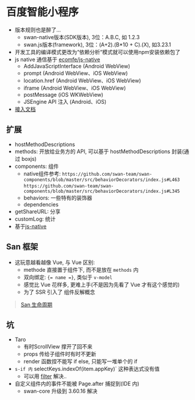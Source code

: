# 百度智能小程序

* 版本规则也是醉了...
  * swan-native版本(SDK版本), 3位：A.B.C, 如 1.2.3
  * swan.js版本(framework), 3位：(A+2).(B*10 + C).(X), 如3.23.1
* 开发工具的编译模式更改为“依赖分析“模式就可以使用npm安装依赖包了
* js native 通信基于 [ecomfe/js-native](https://github.com/ecomfe/js-native)
  * AddJavaScriptInterface (Android WebView)
  * prompt (Android WebView、iOS WebView)
  * location.href (Android WebView、iOS WebView)
  * iframe (Android WebView、iOS WebView)
  * postMessage (iOS WKWebView)
  * JSEngine API 注入 (Android、iOS)
* [接入文档](https://github.com/swan-team/host-app-guide/blob/master/source/SUMMARY.md)

## 扩展

* hostMethodDescriptions
* methods: 开放给业务方的 API, 可以基于 hostMethodDescriptions 封装(通过 boxjs)
* components: 组件
  * native组件参考:
    `https://github.com/swan-team/swan-components/blob/master/src/behaviorDecorators/index.js#L463`
    `https://github.com/swan-team/swan-components/blob/master/src/behaviorDecorators/index.js#L345`
  * behaviors: 一些特有的装饰器
  * dependencies
* getShareURL: 分享
* customLog: 统计
* 基于[js-native](https://github.com/ecomfe/js-native)

## San 框架

* 这玩意越看越像 Vue, 与 Vue 区别:
  * methode 直接置于组件下, 而不是放在 `methods` 内
  * 双向绑定: `{= name =}`, 类似于 `v-model`
  * 感觉比 Vue 花样多, 更难上手(不是因为先看了 Vue 才有这个感觉的)
  * 为了 SSR 引入了 组件反解概念

> [San 生命周期](https://baidu.github.io/san/tutorial/component/)

## 坑

* Taro
  * 有时ScrollView 撑开了回不来
  * props 传给子组件时有时不更新
  * render 函数捏不能写 if else, 只能写一堆单个的 if
* `s-if 内` selectKeys.indexOf(item.appKey)` 这种表达式没有值
  * 可以用 [filter](http://smartprogram.baidu.com/docs/develop/framework/view_filter/) 解决..
* 自定义组件内的事件不能被 Page.after 捕捉到(IDE 内)
  * swan-core 升级到 3.60.16 解决
